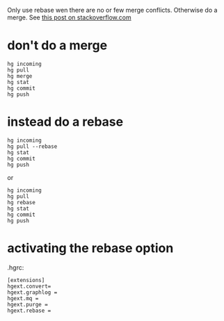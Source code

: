 Only use rebase wen there are no or few merge conflicts. Otherwise do a merge.
See [this post on stackoverflow.com](http://stackoverflow.com/questions/539062/what-are-your-experiences-using-the-new-hg-rebase-command)

# don't do a merge #
```
hg incoming
hg pull
hg merge
hg stat
hg commit
hg push
```
# instead do a rebase #
```
hg incoming
hg pull --rebase
hg stat
hg commit
hg push
```
or
```
hg incoming
hg pull
hg rebase
hg stat
hg commit
hg push
```


# activating the rebase option #

.hgrc:
```
[extensions]
hgext.convert=
hgext.graphlog =
hgext.mq =
hgext.purge =
hgext.rebase =
```